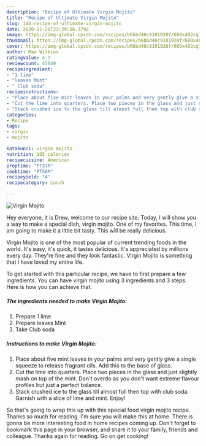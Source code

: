```yaml
---
description: "Recipe of Ultimate Virgin Mojito"
title: "Recipe of Ultimate Virgin Mojito"
slug: 146-recipe-of-ultimate-virgin-mojito
date: 2020-11-26T23:29:56.379Z
image: https://img-global.cpcdn.com/recipes/b6bbd40c9101928f/680x482cq70/virgin-mojito-recipe-main-photo.jpg
thumbnail: https://img-global.cpcdn.com/recipes/b6bbd40c9101928f/680x482cq70/virgin-mojito-recipe-main-photo.jpg
cover: https://img-global.cpcdn.com/recipes/b6bbd40c9101928f/680x482cq70/virgin-mojito-recipe-main-photo.jpg
author: Mae Wilkins
ratingvalue: 4.7
reviewcount: 45649
recipeingredient:
- "1 lime"
- "leaves Mint"
- " Club soda"
recipeinstructions:
- "Place about five mint leaves in your palms and very gently give a single squeeze to release fragrant oils. Add this to the base of glass."
- "Cut the lime into quarters. Place two pieces in the glass and just slightly mash on top of the mint. Don&#39;t overdo as you don&#39;t want extreme flavour profiles but just a perfect balance."
- "Stack crushed ice to the glass till almost full then top with club soda. Garnish with a slice of lime and mint. Enjoy!"
categories:
- Recipe
tags:
- virgin
- mojito

katakunci: virgin mojito 
nutrition: 165 calories
recipecuisine: American
preptime: "PT37M"
cooktime: "PT58M"
recipeyield: "4"
recipecategory: Lunch

---
```



![Virgin Mojito](https://img-global.cpcdn.com/recipes/b6bbd40c9101928f/680x482cq70/virgin-mojito-recipe-main-photo.jpg)

Hey everyone, it is Drew, welcome to our recipe site. Today, I will show you a way to make a special dish, virgin mojito. One of my favorites. This time, I am going to make it a little bit tasty. This will be really delicious.

Virgin Mojito is one of the most popular of current trending foods in the world. It's easy, it's quick, it tastes delicious. It's appreciated by millions every day. They're fine and they look fantastic. Virgin Mojito is something that I have loved my entire life.




To get started with this particular recipe, we have to first prepare a few ingredients. You can have virgin mojito using 3 ingredients and 3 steps. Here is how you can achieve that.

<!--inarticleads1-->

##### The ingredients needed to make Virgin Mojito:

1. Prepare 1 lime
1. Prepare leaves Mint
1. Take  Club soda




<!--inarticleads2-->

##### Instructions to make Virgin Mojito:

1. Place about five mint leaves in your palms and very gently give a single squeeze to release fragrant oils. Add this to the base of glass.
1. Cut the lime into quarters. Place two pieces in the glass and just slightly mash on top of the mint. Don&#39;t overdo as you don&#39;t want extreme flavour profiles but just a perfect balance.
1. Stack crushed ice to the glass till almost full then top with club soda. Garnish with a slice of lime and mint. Enjoy!




So that's going to wrap this up with this special food virgin mojito recipe. Thanks so much for reading. I'm sure you will make this at home. There is gonna be more interesting food in home recipes coming up. Don't forget to bookmark this page in your browser, and share it to your family, friends and colleague. Thanks again for reading. Go on get cooking!
